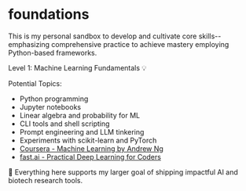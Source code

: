 # foundations
This is my personal sandbox to develop and cultivate core skills--emphasizing comprehensive practice to achieve mastery employing Python-based frameworks.

Level 1: Machine Learning Fundamentals 💡

Potential Topics:
- Python programming
- Jupyter notebooks
- Linear algebra and probability for ML
- CLI tools and shell scripting
- Prompt engineering and LLM tinkering
- Experiments with scikit-learn and PyTorch
- [Coursera - Machine Learning by Andrew Ng](https://www.coursera.org/learn/machine-learning)
- [fast.ai - Practical Deep Learning for Coders](https://course.fast.ai/)


📌 Everything here supports my larger goal of shipping impactful AI and biotech research tools.
